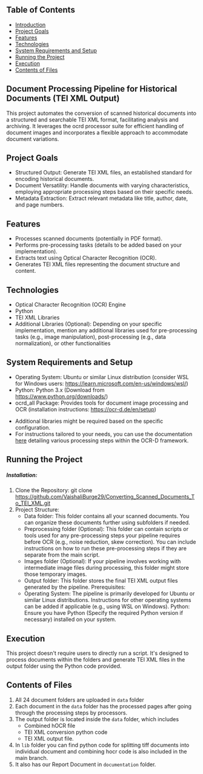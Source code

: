 ## Table of Contents

* [Introduction](#document-processing-pipeline-for-historical-documents-tei-xml-output)
* [Project Goals](#project-goals)
* [Features](#features)
* [Technologies](#technologies)
* [System Requirements and Setup](#system-requirements-and-setup)
* [Running the Project](#running-the-project)
* [Execution](#execution)
* [Contents of Files](#contents-of-files)

## Document Processing Pipeline for Historical Documents (TEI XML Output)

This project automates the conversion of scanned historical documents into a structured and searchable TEI XML format, facilitating analysis and archiving. It leverages the ocrd processor suite for efficient handling of document images and incorporates a flexible approach to accommodate document variations.

## Project Goals

* Structured Output: Generate TEI XML files, an established standard for encoding historical documents.
* Document Versatility: Handle documents with varying characteristics, employing appropriate processing steps based on their specific needs.
* Metadata Extraction: Extract relevant metadata like title, author, date, and page numbers.

## Features

* Processes scanned documents (potentially in PDF format).
* Performs pre-processing tasks (details to be added based on your implementation).
* Extracts text using Optical Character Recognition (OCR).
* Generates TEI XML files representing the document structure and content.

## Technologies

* Optical Character Recognition (OCR) Engine
* Python
* TEI XML Libraries
* Additional Libraries (Optional): Depending on your specific implementation, mention any additional libraries used for pre-processing tasks (e.g., image manipulation), post-processing (e.g., data normalization), or other functionalities

## System Requirements and Setup

* Operating System: Ubuntu or similar Linux distribution (consider WSL for Windows users: https://learn.microsoft.com/en-us/windows/wsl/)
* Python: Python 3.x (Download from https://www.python.org/downloads/)
* ocrd_all Package: Provides tools for document image processing and OCR (installation instructions: https://ocr-d.de/en/setup)
- Additional libraries might be required based on the specific configuration.
- For instructions tailored to your needs, you can use the documentation [here](https://github.com/VaishaliBurge29/Converting_Scanned_Documents_To_TEI_XML.git) detailing various processing steps within the OCR-D framework.

## Running the Project

##### Installation:
1. Clone the Repository: git clone
      https://github.com/VaishaliBurge29/Converting_Scanned_Documents_To_TEI_XML.git
2. Project Structure:
     - Data folder: This folder contains all your scanned documents. You can organize these documents further using subfolders if needed.
     - Preprocessing folder (Optional): This folder can contain scripts or tools used for any pre-processing steps your pipeline requires before OCR (e.g., noise reduction, skew correction). You can include instructions on how to run these pre-processing steps if they are separate from the main script.
     - Images folder (Optional): If your pipeline involves working with intermediate image files during processing, this folder might store those temporary images.
     - Output folder: This folder stores the final TEI XML output files generated by the pipeline.
Prerequisites:
     - Operating System: The pipeline is primarily developed for Ubuntu or similar Linux distributions. Instructions for other operating systems can be added if applicable (e.g., using WSL on Windows).
Python: Ensure you have Python (Specify the required Python version if necessary) installed on your system.

## Execution

This project doesn't require users to directly run a script. It's designed to process documents within the folders and generate TEI XML files in the output folder using the Python code provided.

## Contents of Files


1. All 24 document folders are uploaded in `data` folder
2. Each document in the `data` folder has the processed pages after going through the processing steps by processors.
3. The output folder is located inside the `data` folder, which includes
     - Combined hOCR file 
     - TEI XML conversion python code 
     - TEI XML output file.
4. In `lib` folder you can find python code for splitting tiff documents into individual document and combining hocr code is also included in the main branch.
5. It also has our Report Document in `documentation` folder.
